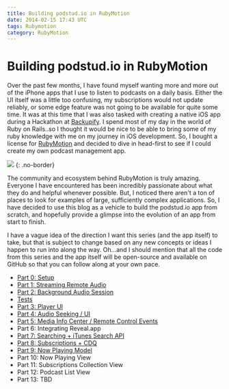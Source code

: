 ```yaml
---
title: Building podstud.io in RubyMotion
date: 2014-02-15 17:43 UTC
tags: Rubymotion
category: RubyMotion
---
```

# Building podstud.io in RubyMotion

Over the past few months, I have found myself wanting more and more out of the iPhone apps that I use to listen to podcasts on a daily basis. Either the UI itself was a little too confusing, my subscriptions would not update reliably, or some edge feature was not going to be available for quite some time. It was at this time that I was also tasked with creating a native iOS app during a Hackathon at [Backupify](http://www.backupify.com). I spend most of my day in the world of Ruby on Rails..so I thought it would be nice to be able to bring some of my ruby knowledge with me on my journey in iOS development. So, I bought a license for [RubyMotion](http://www.rubymotion) and decided to dive in head-first to see if I could create my own podcast management app. 

![](/images/logotype-icon.png)
{: .no-border}

The community and ecosystem behind RubyMotion is truly amazing. Everyone I have encountered has been incredibly passionate about what they do and helpful whenever possible. But, I noticed there aren't a ton of places to look for examples of large, sufficiently complex applications. So, I have decided to use this blog as a vehicle to build the podstud.io app from scratch, and hopefully provide a glimpse into the evolution of an app from start to finish.

I have a vague idea of the direction I want this series (and the app itself) to take, but that is subject to change based on any new concepts or ideas I happen to run into along the way. Oh...and I should mention that all the code from this series and the app itself will be open-source and available on GitHub so that you can follow along at your own pace.

* [Part 0: Setup](/blog/building-podstudio-in-rubymotion-setup)
* [Part 1: Streaming Remote Audio](/blog/building-podstudio-in-rubymotion-part-1)
* [Part 2: Background Audio Session](/blog/building-podstudio-in-rubymotion-part-2)
* [Tests](/blog/building-podstudio-in-rubymotion-tests)
* [Part 3: Player UI](/blog/building-podstudio-in-rubymotion-part-3)
* [Part 4: Audio Seeking / UI](/blog/building-podstudio-in-rubymotion-part-4)
* [Part 5: Media Info Center / Remote Control Events](/blog/building-podstudio-in-rubymotion-part-5)
* Part 6: Integrating Reveal.app
* [Part 7: Searching + iTunes Search API](/blog/building-podstudio-in-rubymotion-part-7)
* [Part 8: Subscriptions + CDQ](/blog/building-podstudio-in-rubymotion-part-8)
* [Part 9: Now Playing Model](/blog/building-podstudio-in-rubymotion-part-9)
* Part 10: Now Playing View
* Part 11: Subscriptions Collection View
* Part 12: Podcast List View
* Part 13: TBD
